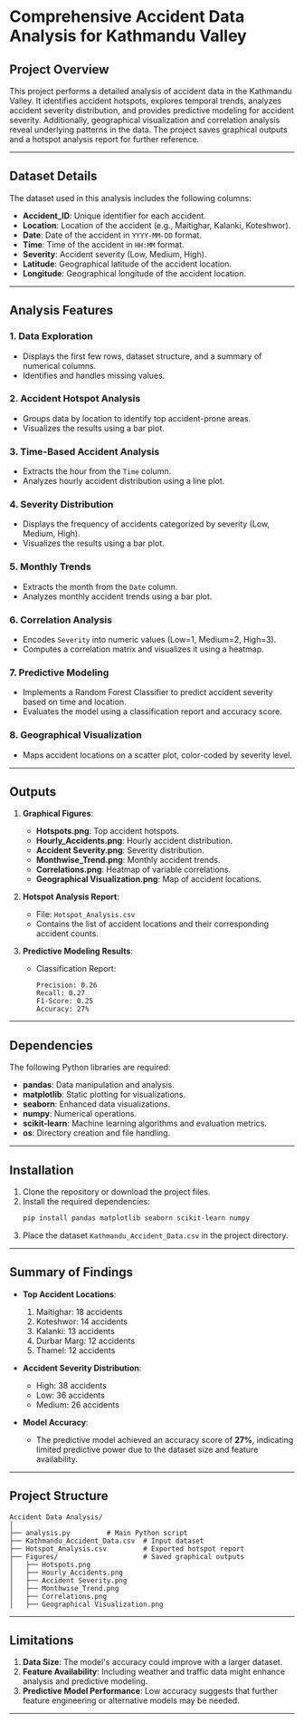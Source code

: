 # Comprehensive Accident Data Analysis for Kathmandu Valley

## Project Overview
This project performs a detailed analysis of accident data in the Kathmandu Valley. It identifies accident hotspots, explores temporal trends, analyzes accident severity distribution, and provides predictive modeling for accident severity. Additionally, geographical visualization and correlation analysis reveal underlying patterns in the data. The project saves graphical outputs and a hotspot analysis report for further reference.

---

## Dataset Details
The dataset used in this analysis includes the following columns:
- **Accident_ID**: Unique identifier for each accident.
- **Location**: Location of the accident (e.g., Maitighar, Kalanki, Koteshwor).
- **Date**: Date of the accident in `YYYY-MM-DD` format.
- **Time**: Time of the accident in `HH:MM` format.
- **Severity**: Accident severity (Low, Medium, High).
- **Latitude**: Geographical latitude of the accident location.
- **Longitude**: Geographical longitude of the accident location.

---

## Analysis Features
### 1. Data Exploration
- Displays the first few rows, dataset structure, and a summary of numerical columns.
- Identifies and handles missing values.

### 2. Accident Hotspot Analysis
- Groups data by location to identify top accident-prone areas.
- Visualizes the results using a bar plot.

### 3. Time-Based Accident Analysis
- Extracts the hour from the `Time` column.
- Analyzes hourly accident distribution using a line plot.

### 4. Severity Distribution
- Displays the frequency of accidents categorized by severity (Low, Medium, High).
- Visualizes the results using a bar plot.

### 5. Monthly Trends
- Extracts the month from the `Date` column.
- Analyzes monthly accident trends using a bar plot.

### 6. Correlation Analysis
- Encodes `Severity` into numeric values (Low=1, Medium=2, High=3).
- Computes a correlation matrix and visualizes it using a heatmap.

### 7. Predictive Modeling
- Implements a Random Forest Classifier to predict accident severity based on time and location.
- Evaluates the model using a classification report and accuracy score.

### 8. Geographical Visualization
- Maps accident locations on a scatter plot, color-coded by severity level.

---

## Outputs
1. **Graphical Figures**:
   - **Hotspots.png**: Top accident hotspots.
   - **Hourly_Accidents.png**: Hourly accident distribution.
   - **Accident Severity.png**: Severity distribution.
   - **Monthwise_Trend.png**: Monthly accident trends.
   - **Correlations.png**: Heatmap of variable correlations.
   - **Geographical Visualization.png**: Map of accident locations.

2. **Hotspot Analysis Report**:
   - File: `Hotspot_Analysis.csv`
   - Contains the list of accident locations and their corresponding accident counts.

3. **Predictive Modeling Results**:
   - Classification Report:
     ```
     Precision: 0.26
     Recall: 0.27
     F1-Score: 0.25
     Accuracy: 27%
     ```

---

## Dependencies
The following Python libraries are required:
- **pandas**: Data manipulation and analysis.
- **matplotlib**: Static plotting for visualizations.
- **seaborn**: Enhanced data visualizations.
- **numpy**: Numerical operations.
- **scikit-learn**: Machine learning algorithms and evaluation metrics.
- **os**: Directory creation and file handling.

---

## Installation
1. Clone the repository or download the project files.
2. Install the required dependencies:
   ```bash
   pip install pandas matplotlib seaborn scikit-learn numpy
   ```
3. Place the dataset `Kathmandu_Accident_Data.csv` in the project directory.


---

## Summary of Findings
- **Top Accident Locations**:
  1. Maitighar: 18 accidents
  2. Koteshwor: 14 accidents
  3. Kalanki: 13 accidents
  4. Durbar Marg: 12 accidents
  5. Thamel: 12 accidents

- **Accident Severity Distribution**:
  - High: 38 accidents
  - Low: 36 accidents
  - Medium: 26 accidents

- **Model Accuracy**:
  - The predictive model achieved an accuracy score of **27%**, indicating limited predictive power due to the dataset size and feature availability.

---

## Project Structure
```
Accident Data Analysis/
│
├── analysis.py         # Main Python script
├── Kathmandu_Accident_Data.csv  # Input dataset
├── Hotspot_Analysis.csv         # Exported hotspot report
├── Figures/                     # Saved graphical outputs
│   ├── Hotspots.png
│   ├── Hourly_Accidents.png
│   ├── Accident Severity.png
│   ├── Monthwise_Trend.png
│   ├── Correlations.png
│   ├── Geographical Visualization.png
```

---

## Limitations
1. **Data Size**: The model's accuracy could improve with a larger dataset.
2. **Feature Availability**: Including weather and traffic data might enhance analysis and predictive modeling.
3. **Predictive Model Performance**: Low accuracy suggests that further feature engineering or alternative models may be needed.

---

